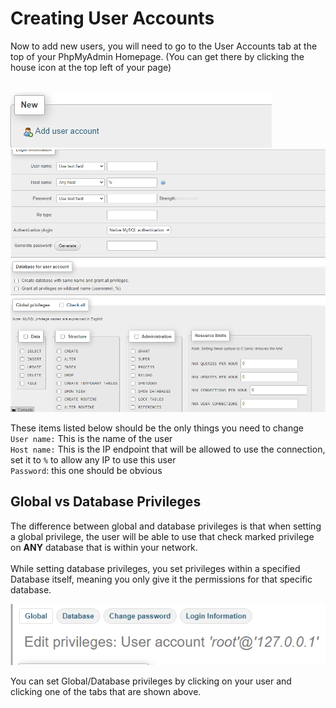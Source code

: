 # Creating User Accounts

Now to add new users, you will need to go to the User Accounts tab at the top of your PhpMyAdmin Homepage. (You can get there by clicking the house icon at the top left of your page)

<br>

<img src="../.gitbook/assets/Screenshot 2023-01-15 211151.png" alt="">

<img src="../.gitbook/assets/main user accouint creation page.png" alt="">

These items listed below should be the only things you need to change\
`User name:`  This is the name of the user\
`Host name:` This is the IP endpoint that will be allowed to use the connection, set it to `%` to allow any IP to use this user\
`Password`: this one should be obvious

## Global vs Database Privileges

The difference between global and database privileges is that when setting a global privilege, the user will be able to use that check marked privilege on **ANY** database that is within your network.\
<br>
While setting database privileges, you set privileges within a specified Database itself, meaning you only give it the permissions for that specific database.

<img src="../.gitbook/assets/global database.png" alt="">

You can set Global/Database privileges by clicking on your user and clicking one of the tabs that are shown above.
